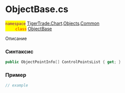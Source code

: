 
# ObjectBase.cs
<mark style="color:purple;">`namespace`</mark> [TigerTrade.Chart](../../../../../TigerTrade.Chart.md).[Objects](../../../../../TigerTrade.Chart/Objects.md).[Common](../../../../../TigerTrade.Chart/Objects/Common.md)  
<mark style="color:red;">&nbsp;&nbsp;&nbsp;&nbsp;&nbsp;&nbsp;&nbsp;&nbsp;`class`</mark> [ObjectBase](../../ObjectBase.cs.md)

Описание

### Синтаксис
```csharp
public ObjectPointInfo[] ControlPointsList { get; }
```
### Пример  
```csharp
// example
```
